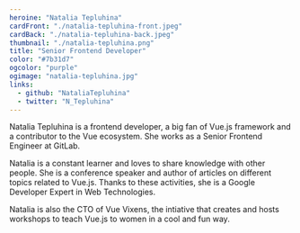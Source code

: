 ```yaml
---
heroine: "Natalia Tepluhina"
cardFront: "./natalia-tepluhina-front.jpeg"
cardBack: "./natalia-tepluhina-back.jpeg"
thumbnail: "./natalia-tepluhina.png"
title: "Senior Frontend Developer"
color: "#7b31d7"
ogcolor: "purple"
ogimage: "natalia-tepluhina.jpg"
links:
  - github: "NataliaTepluhina"
  - twitter: "N_Tepluhina"
---
```


Natalia Tepluhina is a frontend developer, a big fan of Vue.js framework and a contributor to the Vue ecosystem. She works as a Senior Frontend Engineer at GitLab.

Natalia is a constant learner and loves to share knowledge with other people. She is a conference speaker and author of articles on different topics related to Vue.js. Thanks to these activities, she is a Google Developer Expert in Web Technologies.

Natalia is also the CTO of Vue Vixens, the intiative that creates and hosts workshops to teach Vue.js to women in a cool and fun way.
